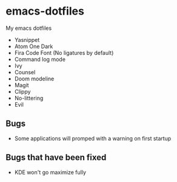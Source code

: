 # emacs-dotfiles
My emacs dotfiles

- Yasnippet
- Atom One Dark
- Fira Code Font (No ligatures by default)
- Command log mode
- Ivy
- Counsel
- Doom modeline
- Magit
- Clippy
- No-littering
- Evil

## Bugs
- Some applications will promped with a warning on first startup

## Bugs that have been fixed

- KDE won't go maximize fully
